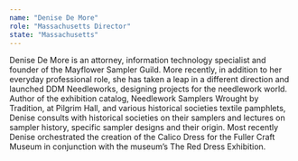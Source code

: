 ```yaml
---
name: "Denise De More"
role: "Massachusetts Director"
state: "Massachusetts"
---
```


Denise De More is an attorney, information technology specialist and founder of the
Mayflower Sampler Guild. More recently, in addition to her everyday professional role,
she has taken a leap in a different direction and launched DDM Needleworks, designing
projects for the needlework world. Author of the exhibition catalog, Needlework
Samplers Wrought by Tradition, at Pilgrim Hall, and various historical societies textile
pamphlets, Denise consults with historical societies on their samplers and lectures on
sampler history, specific sampler designs and their origin. Most recently Denise
orchestrated the creation of the Calico Dress for the Fuller Craft Museum in conjunction
with the museum’s The Red Dress Exhibition.
